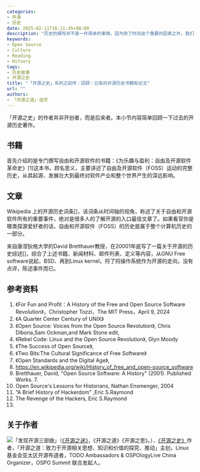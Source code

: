 ```yaml
---
categories:
- 开源
- 历史
date: 2025-02-11T16:11:45+08:00
description: "历史的撰写并不是一件简单的事情。因为除了时间这个重要的因素之外，我们还需要另外的视角。《开源之史》的写作异常艰难，因为作者试图采用很多角度：许可、技术、文化、全球化等，这也意味着对于作者的挑战，将所有这些视角综合起来的能力。"
keywords:
- Open Source
- Culture
- Reading
- Hitsory
tags:
- 历史故事
- 开源之史
title: "「开源之史」系列之前传：回顾：已有的开源历史书籍和论文"
url: ""
authors:
- 「开源之道」·适兕
---
```


「开源之史」的作者并非开创者，而是后来者。本小节内容简单回顾一下过去的开源历史著作。

## 书籍

首先介绍的是专门撰写自由和开源软件的书籍：《为乐趣与盈利：自由及开源软件革命史》[1]这本书，顾名思义，主要讲述了自由及开源软件（FOSS）运动的完整历史，从其起源、发展壮大到最终对软件产业和整个世界产生的深远影响。



## 文章

Wikipedia 上的开源历史词条[]，该词条从时间轴的视角，称述了关于自由和开源软件所有的重要事件，绝对是很多人的了解开源的入口最佳文章了。如果看官你是哪类探源爱好者的话，自由和开源软件（FOSS）的历史是属于整个计算机历史的一部分。

来自康涅狄格大学的David Bretthauer教授，在20001年底写了一篇关于开源的历史综述[]，综合了上述书籍、新闻材料、邮件列表、定义等内容，从GNU Free software说起，BSD、再到Linux kernel，捋了捋操作系统作为开源的走向，没有点评，陈述事件而已。




## 参考资料

1. 《For Fun and Profit：A History of the Free and Open Source Software Revolution》，Christopher Tozzi，The MIT Press，April 9, 2024
2. 《A Quarter Center Century of UNIX》
3. 《Open Source: Voices from the Open Source Revolution》, Chris Dibona,Sam Ockman,and Mark Stone edit,
4. 《Rebel Code: Linux and the Open Source Revolution》, Glyn Moody
5. 《The Success of Open Source》,
6. 《Two Bits:The Cultural Significance of Free Software》
7. 《Open Standards and the Digital Age》,
8.  https://en.wikipedia.org/wiki/History_of_free_and_open-source_software
9. Bretthauer, David, "Open Source Software: A History" (2001). Published Works. 7.
10. Open Source's Lessons for Historians, Nathan Ensmenger, 2004
11. “A Brief History of Hackerdom” ,Eric S.Raymond
12. The Revenge of the Hackers, Eric S.Raymond
13. 

## 关于作者

![](/public/kuosi-face-of-os.png)「发现开源三部曲」（[《开源之迷》](posts/book-of-open-source/the-fascinating-of-open-source/)，《开源之道》《开源之思》。）、[《开源之史》](posts/history-of-open-source/summary/)作者，「开源之道：致力于开源相关思想、知识和价值的探究、推动」主创，Linux基金会亚太区开源布道者，TODO Ambassadors & OSPOlogyLive China Organizer，OSPO Summit 联合发起人。